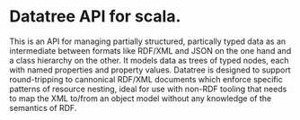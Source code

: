 Datatree API for scala.
=======================

This is an API for managing partially structured, partically typed data as an intermediate between formats like RDF/XML and JSON
on the one hand and a class hierarchy on the other. It models data as trees of typed nodes, each with named properties and property
values. Datatree is designed to support round-tripping to cannonical RDF/XML documents which enforce specific patterns of resource
nesting, ideal for use with non-RDF tooling that needs to map the XML to/from an object model without any knowledge of the semantics
of RDF.

